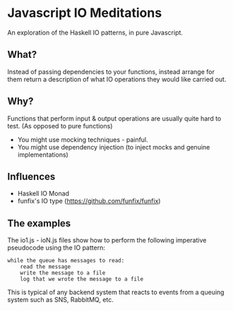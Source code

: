 # Javascript IO Meditations

An exploration of the Haskell IO patterns, in pure Javascript.

## What?

Instead of passing dependencies to your functions, instead arrange for them return a description of what IO operations they would like carried out.

## Why?

Functions that perform input & output operations are usually quite hard to test. (As opposed to pure functions)
- You might use mocking techniques - painful.
- You might use dependency injection (to inject mocks and genuine implementations)

## Influences
- Haskell IO Monad
- funfix's IO type (https://github.com/funfix/funfix)

## The examples

The io1.js - ioN.js files show how to perform the following imperative pseudocode using the IO pattern:

    while the queue has messages to read:
        read the message
        write the message to a file
        log that we wrote the message to a file

This is typical of any backend system that reacts to events from a queuing system such as SNS, RabbitMQ, etc.
